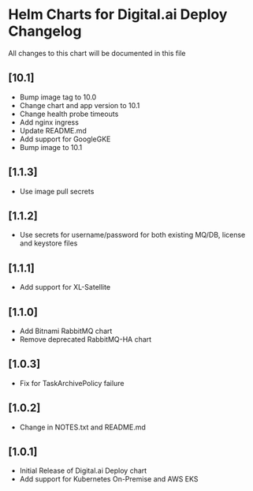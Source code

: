 # Helm Charts for Digital.ai Deploy Changelog
All changes to this chart will be documented in this file

## [10.1]
* Bump image tag to 10.0
* Change chart and app version to 10.1
* Change health probe timeouts
* Add nginx ingress
* Update README.md
* Add support for GoogleGKE
* Bump image to 10.1

## [1.1.3]
* Use image pull secrets

## [1.1.2]
* Use secrets for username/password for both existing MQ/DB, license and keystore files

## [1.1.1]
* Add support for XL-Satellite

## [1.1.0]
* Add Bitnami RabbitMQ chart
* Remove deprecated RabbitMQ-HA chart

## [1.0.3]
* Fix for TaskArchivePolicy failure

## [1.0.2]
* Change in NOTES.txt and README.md

## [1.0.1]
* Initial Release of Digital.ai Deploy chart
* Add support for Kubernetes On-Premise and AWS EKS


